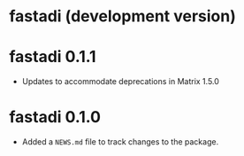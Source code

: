 # fastadi (development version)

# fastadi 0.1.1

* Updates to accommodate deprecations in Matrix 1.5.0

# fastadi 0.1.0

* Added a `NEWS.md` file to track changes to the package.
